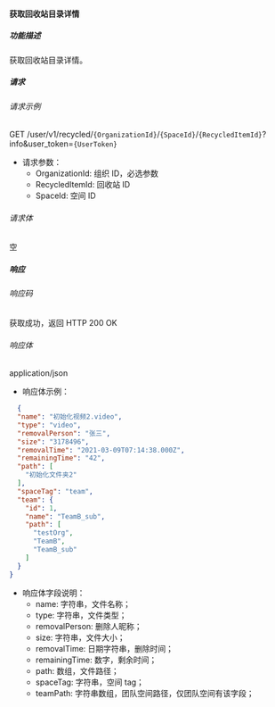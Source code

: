 #### 获取回收站目录详情

##### 功能描述

获取回收站目录详情。


##### 请求

###### 请求示例
GET /user/v1/recycled/`{OrganizationId}`/`{SpaceId}`/`{RecycledItemId}`?info&user_token=`{UserToken}`

- 请求参数：
  - OrganizationId: 组织 ID，必选参数
  - RecycledItemId: 回收站 ID
  - SpaceId: 空间 ID
###### 请求体

空
##### 响应

###### 响应码

获取成功，返回 HTTP 200 OK

###### 响应体

application/json

- 响应体示例：

```json
  {
  "name": "初始化视频2.video",
  "type": "video",
  "removalPerson": "张三",
  "size": "3178496",
  "removalTime": "2021-03-09T07:14:38.000Z",
  "remainingTime": "42",
  "path": [
    "初始化文件夹2"
  ],
  "spaceTag": "team",
  "team": {
    "id": 1,
    "name": "TeamB_sub",
    "path": [
      "testOrg",
      "TeamB",
      "TeamB_sub"
    ]
  }
}
```

- 响应体字段说明：
  - name: 字符串，文件名称；
  - type: 字符串，文件类型；
  - removalPerson: 删除人昵称；
  - size: 字符串，文件大小；
  - removalTime: 日期字符串，删除时间；
  - remainingTime: 数字，剩余时间；
  - path: 数组，文件路径；
  - spaceTag: 字符串，空间 tag；
  - teamPath: 字符串数组，团队空间路径，仅团队空间有该字段；

